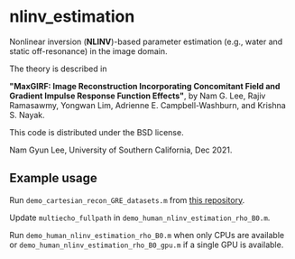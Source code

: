 # nlinv_estimation
 
Nonlinear inversion (**NLINV**)-based parameter estimation (e.g., water and static off-resonance) in the image domain.

The theory is described in

**"MaxGIRF: Image Reconstruction Incorporating Concomitant
Field and Gradient Impulse Response Function Effects"**, by Nam G. Lee, Rajiv Ramasawmy, Yongwan Lim, Adrienne E. Campbell-Washburn, and Krishna S. Nayak.

This code is distributed under the BSD license.

Nam Gyun Lee, University of Southern California, Dec 2021.

## Example usage
   
Run `demo_cartesian_recon_GRE_datasets.m` from [this repository](https://github.com/usc-mrel/lowfield_maxgirf).

Update `multiecho_fullpath` in `demo_human_nlinv_estimation_rho_B0.m`.

Run `demo_human_nlinv_estimation_rho_B0.m` when only CPUs are available or `demo_human_nlinv_estimation_rho_B0_gpu.m` if a single GPU is available.
